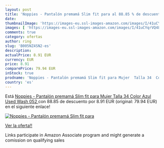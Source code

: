 ```yaml
---
layout: post
title: 'Noppies - Pantalón premamá Slim fit para al 88.85 % de descuento'
date: 
thumbnailImage: 'https://images-eu.ssl-images-amazon.com/images/I/41uCYqrVQ4L._SL200_.jpg'
images: [ 'https://images-eu.ssl-images-amazon.com/images/I/41uCYqrVQ4L._SL200_.jpg' ]
comments: true
category: ofertas
author: ring
slug: 'B005NZ4SN2-es'
description:
actualPrice: 8.91 EUR
currency: EUR
price: 8.91
comparePrice: 79.94 EUR
inStock: true
prodname: 'Noppies - Pantalón premamá Slim fit para Mujer  Talla 34  Color Azul  Used Wash 052 '
country: 'es'
---
```


Está [Noppies - Pantalón premamá Slim fit para Mujer  Talla 34  Color Azul  Used Wash 052 ](https://www.amazon.es/dp/B005NZ4SN2/?tag=tolees-21) con 88.85 de descuento por 8.91 EUR (original: 79.94 EUR) en el siguiente enlace!

[![Noppies - Pantalón premamá Slim fit para](https://images-eu.ssl-images-amazon.com/images/I/41uCYqrVQ4L._SL200_.jpg)](https://www.amazon.es/dp/B005NZ4SN2/?tag=tolees-21)

[Ver la oferta!!](https://www.amazon.es/dp/B005NZ4SN2/?tag=tolees-21)

Links participate in Amazon Associate program and might generate a comission on qualifying sales


